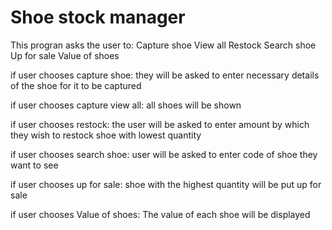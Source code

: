 # Shoe stock manager

This progran asks the user to:
Capture shoe
View all
Restock
Search shoe
Up for sale
Value of shoes

if user chooses capture shoe:
they will be asked to enter necessary details of the shoe for it to be captured

if user chooses capture view all:
all shoes will be shown

if user chooses restock:
the user will be asked to enter amount by which they wish to restock shoe with lowest quantity 

if user chooses search shoe:
user will be asked to enter code of shoe they want to see

if user chooses up for sale:
shoe with the highest quantity will be put up for sale

if user chooses Value of shoes:
The value of each shoe will be displayed
